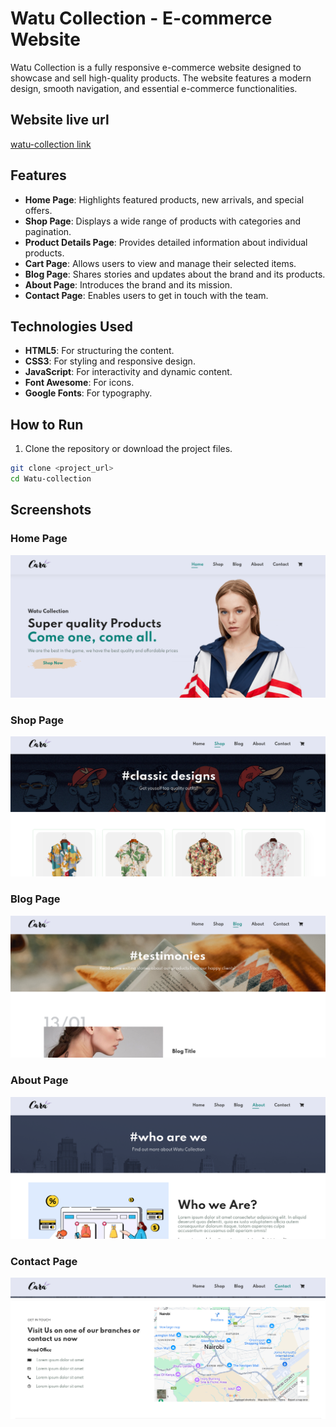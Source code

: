 # Watu Collection - E-commerce Website

Watu Collection is a fully responsive e-commerce website designed to showcase and sell high-quality products. The website features a modern design, smooth navigation, and essential e-commerce functionalities.

## Website live url
[watu-collection link](https://raykaris.github.io/Watu-collection/)

## Features

- **Home Page**: Highlights featured products, new arrivals, and special offers.
- **Shop Page**: Displays a wide range of products with categories and pagination.
- **Product Details Page**: Provides detailed information about individual products.
- **Cart Page**: Allows users to view and manage their selected items.
- **Blog Page**: Shares stories and updates about the brand and its products.
- **About Page**: Introduces the brand and its mission.
- **Contact Page**: Enables users to get in touch with the team.

## Technologies Used

- **HTML5**: For structuring the content.
- **CSS3**: For styling and responsive design.
- **JavaScript**: For interactivity and dynamic content.
- **Font Awesome**: For icons.
- **Google Fonts**: For typography.


## How to Run

1. Clone the repository or download the project files.
```bash
git clone <project_url>
cd Watu-collection
```

## Screenshots

### Home Page
![Home Page](img/screenshots/home.png)

### Shop Page
![Shop Page](img/screenshots/shop.png)

### Blog Page
![Blog Page](img/screenshots/blog.png)

### About Page
![About Page](img/screenshots/about.png)

### Contact Page
![Contact Page](img/screenshots/contact.png)


